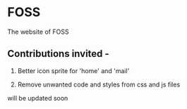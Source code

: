 # FOSS
The website of FOSS

## Contributions invited -

1) Better icon sprite for 'home' and 'mail'

2) Remove unwanted code and styles from css and js files

will be updated soon
